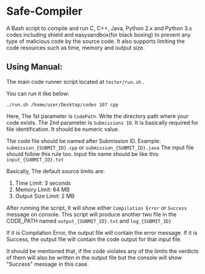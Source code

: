# Safe-Compiler
A Bash script to compile and run C, C++, Java, Python 2.x and Python 3.x codes including shield and easysandbox(for black boxing) to prevent any type of malicious code by the source code. 
It also supports limiting the code resources such as time, memory and output size.

## Using Manual:
The main code runner script located at ```tester/run.sh``` .

You can run it like below:

``` ./run.sh /home/user/Desktop/codes 107 cpp ```

Here,
The 1st parameter is ```CodePath```. Write the directory path where your code exists.
The 2nd parameter is ```Submissions ID```. It is basically required for file identification. It should be numeric value.
    
The code file should be named after Submission ID. Example: ```submission_{SUBMIT_ID}.cpp``` or ```submission_{SUBMIT_ID}.java```
The input file should follow this rule too. Input file name should be like this ```input_{SUBMIT_ID}.txt```
    
Basically, The default source limits are:
1. Time Limit: 3 seconds
2. Memory Limit: 64 MB
3. Output Size Limit: 2 MB

After running the script, It will show either ```Compilation Error``` or ```Success``` message on console.
This script will produce another two file in the CODE_PATH named ```output_{SUBMIT_ID}.txt``` and ```log_{SUBMIT_ID}```

If it is Compilation Error, the output file will contain the error message.
If it is Success, the output file will contain the code output for that input file.

It should be mentioned that, if the code violates any of the limits the verdicts of them will also be written in the output file but the console will show "Success" message in this case.
